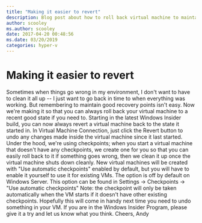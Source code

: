 ```yaml
---
title: "Making it easier to revert"
description: Blog post about how to roll back virtual machine to maintain a good recovery point while in the Windows Insider Program.
author: scooley
ms.author: scooley
date: 2017-04-20 00:48:56
ms.date: 03/20/2019
categories: hyper-v
---
```

# Making it easier to revert
Sometimes when things go wrong in my environment, I don't want to have to clean it all up -- I just want to go back in time to when everything was working. But remembering to maintain good recovery points isn't easy. Now we're making it so that you can always roll back your virtual machine to a recent good state if you need to. Starting in the latest Windows Insider build, you can now always revert a virtual machine back to the state it started in. In Virtual Machine Connection, just click the Revert button to undo any changes made inside the virtual machine since it last started. <!--[![Revert virtual machine](https://msdnshared.blob.core.windows.net/media/2017/04/Capture21.png)](https://msdnshared.blob.core.windows.net/media/2017/04/Capture21.png) --> Under the hood, we're using checkpoints; when you start a virtual machine that doesn't have any checkpoints, we create one for you so that you can easily roll back to it if something goes wrong, then we clean it up once the virtual machine shuts down cleanly. New virtual machines will be created with "Use automatic checkpoints" enabled by default, but you will have to enable it yourself to use it for existing VMs. The option is off by default on Windows Server.  This option can be found in Settings -> Checkpoints -> "Use automatic checkpoints" <!--[![Checkpoint settings](https://msdnshared.blob.core.windows.net/media/2017/04/Capture5.png)](https://msdnshared.blob.core.windows.net/media/2017/04/Capture5.png)--> Note: the checkpoint will only be taken automatically when the VM starts if it doesn't have other existing checkpoints. Hopefully this will come in handy next time you need to undo something in your VM. If you are in the Windows Insider Program, please give it a try and let us know what you think. Cheers, Andy
